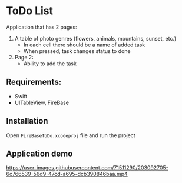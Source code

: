 # ToDo List 
Application that has 2 pages:
1) A table of photo genres (flowers, animals, mountains, sunset, etc.)
   - In each cell there should be a name of added task
   - When pressed, task changes status to done
2) Page 2:
   - Ability to add the task

## Requirements:
 - Swift
 - UITableView, FireBase

## Installation

Open `FireBaseToDo.xcodeproj` file and run the project

## Application demo



https://user-images.githubusercontent.com/71511290/203092705-6c766539-56d9-47cd-a695-dcb390846baa.mp4

